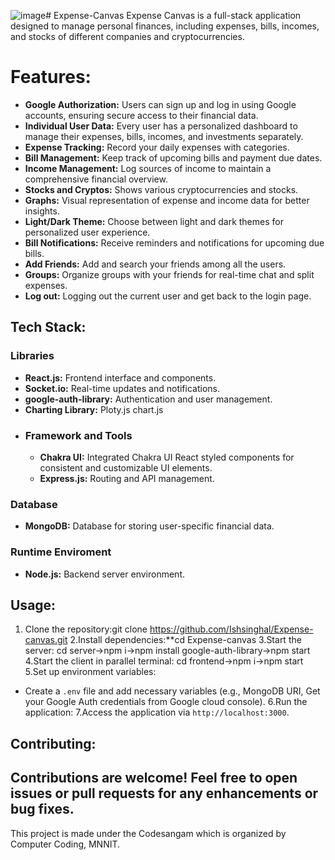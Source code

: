 ![image](https://github.com/Ishsinghal/Expense-canvas/assets/125037000/9aeca793-4543-412b-bc4f-6873f5539d3b)﻿# Expense-Canvas
Expense Canvas is a full-stack application designed to manage personal finances, including expenses, bills, incomes, and stocks of different companies and cryptocurrencies.
# Features:

- **Google Authorization:** Users can sign up and log in using Google accounts, ensuring secure access to their financial data.
- **Individual User Data:** Every user has a personalized dashboard to manage their expenses, bills, incomes, and investments separately.
- **Expense Tracking:** Record your daily expenses with categories.
- **Bill Management:** Keep track of upcoming bills and payment due dates.
- **Income Management:** Log sources of income to maintain a comprehensive financial overview.
- **Stocks and Cryptos:** Shows various cryptocurrencies and stocks.
- **Graphs:** Visual representation of expense and income data for better insights.
- **Light/Dark Theme:** Choose between light and dark themes for personalized user experience.
- **Bill Notifications:** Receive reminders and notifications for upcoming due bills.
- **Add Friends:** Add and search your friends among all the users.
- **Groups:** Organize groups with your friends for real-time chat and split expenses.
- **Log out:** Logging out the current user and get back to the login page.

## Tech Stack:
### Libraries
- **React.js:** Frontend interface and components.
- **Socket.io:** Real-time updates and notifications.
- **google-auth-library:** Authentication and user management.
- **Charting Library:** Ploty.js chart.js
- ### Framework and Tools
  - **Chakra UI:** Integrated Chakra UI React styled components for consistent and customizable UI elements.
  - **Express.js:** Routing and API management.

### Database
- **MongoDB:** Database for storing user-specific financial data.
### Runtime Enviroment
- **Node.js:** Backend server environment.
## Usage:

1. Clone the repository:git clone https://github.com/Ishsinghal/Expense-canvas.git
2.Install dependencies:**cd   Expense-canvas
3.Start the server: cd server->npm i->npm install google-auth-library->npm start
4.Start the client in parallel terminal: cd frontend->npm i->npm start
5.Set up environment variables:
- Create a `.env` file and add necessary variables (e.g., MongoDB URI, Get your Google Auth credentials from Google cloud console).
6.Run the application:
7.Access the application via `http://localhost:3000`.

## Contributing:

Contributions are welcome! Feel free to open issues or pull requests for any enhancements or bug fixes.
- 
This project is made under the Codesangam which is organized by Computer Coding, MNNIT.


